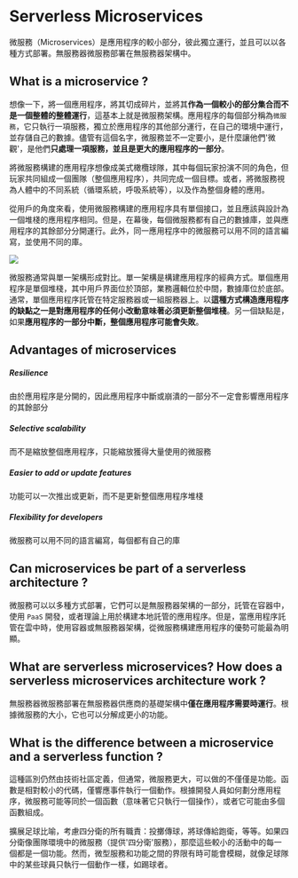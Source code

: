 # Serverless Microservices
微服務（Microservices）是應用程序的較小部分，彼此獨立運行，並且可以以各種方式部署。無服務器微服務部署在無服務器架構中。

## What is a microservice ?
想像一下，將一個應用程序，將其切成碎片，並將其**作為一個較小的部分集合而不是一個整體的整體運行**，這基本上就是微服務架構。應用程序的每個部分稱為`微服務`，它只執行一項服務，獨立於應用程序的其他部分運行，在自己的環境中運行，並存儲自己的數據。儘管有這個名字，微服務並不一定要小，是什麼讓他們'微觀'，是他們**只處理一項服務，並且是更大的應用程序的一部分**。

將微服務構建的應用程序想像成美式橄欖球隊，其中每個玩家扮演不同的角色，但玩家共同組成一個團隊（整個應用程序），共同完成一個目標。或者，將微服務視為人體中的不同系統（循環系統，呼吸系統等），以及作為整個身體的應用。

從用戶的角度來看，使用微服務構建的應用程序具有單個接口，並且應該與設計為一個堆棧的應用程序相同。但是，在幕後，每個微服務都有自己的數據庫，並與應用程序的其餘部分分開運行。此外，同一應用程序中的微服務可以用不同的語言編寫，並使用不同的庫。

![](https://www.cloudflare.com/img/learning/serverless/glossary/serverless-microservice/monolithic-architecture-vs-microservices-architecture.svg)

微服務通常與單一架構形成對比。單一架構是構建應用程序的經典方式。單個應用程序是單個堆棧，其中用戶界面位於頂部，業務邏輯位於中間，數據庫位於底部。通常，單個應用程序託管在特定服務器或一組服務器上。以**這種方式構造應用程序的缺點之一是對應用程序的任何小改動意味著必須更新整個堆棧**。另一個缺點是，如果**應用程序的一部分中斷，整個應用程序可能會失敗**。

## Advantages of microservices
##### Resilience
由於應用程序是分開的，因此應用程序中斷或崩潰的一部分不一定會影響應用程序的其餘部分
##### Selective scalability
而不是縮放整個應用程序，只能縮放獲得大量使用的微服務
##### Easier to add or update features
功能可以一次推出或更新，而不是更新整個應用程序堆棧
##### Flexibility for developers
微服務可以用不同的語言編寫，每個都有自己的庫

## Can microservices be part of a serverless architecture ?
微服務可以以多種方式部署，它們可以是無服務器架構的一部分，託管在容器中，使用 `PaaS` 開發，或者理論上用於構建本地託管的應用程序。但是，當應用程序託管在雲中時，使用容器或無服務器架構，從微服務構建應用程序的優勢可能最為明顯。

## What are serverless microservices? How does a serverless microservices architecture work ?
無服務器微服務部署在無服務器供應商的基礎架構中**僅在應用程序需要時運行**。根據微服務的大小，它也可以分解成更小的功能。

## What is the difference between a microservice and a serverless function ?
這種區別仍然由技術社區定義，但通常，微服務更大，可以做的不僅僅是功能。函數是相對較小的代碼，僅響應事件執行一個動作。根據開發人員如何劃分應用程序，微服務可能等同於一個函數（意味著它只執行一個操作），或者它可能由多個函數組成。

擴展足球比喻，考慮四分衛的所有職責：投擲傳球，將球傳給跑衛，等等。如果四分衛像團隊環境中的微服務（提供'四分衛'服務），那麼這些較小的活動中的每一個都是一個功能。然而，微型服務和功能之間的界限有時可能會模糊，就像足球隊中的某些球員只執行一個動作一樣，如踢球者。